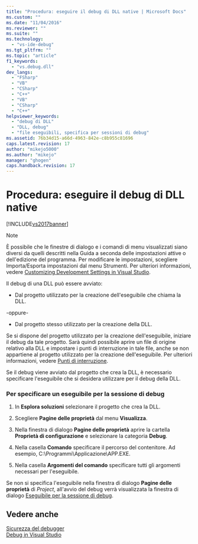 ```yaml
---
title: "Procedura: eseguire il debug di DLL native | Microsoft Docs"
ms.custom: ""
ms.date: "11/04/2016"
ms.reviewer: ""
ms.suite: ""
ms.technology: 
  - "vs-ide-debug"
ms.tgt_pltfrm: ""
ms.topic: "article"
f1_keywords: 
  - "vs.debug.dll"
dev_langs: 
  - "FSharp"
  - "VB"
  - "CSharp"
  - "C++"
  - "VB"
  - "CSharp"
  - "C++"
helpviewer_keywords: 
  - "debug di DLL"
  - "DLL, debug"
  - "file eseguibili, specifica per sessioni di debug"
ms.assetid: 76b34d15-a66d-4963-842e-c8b955c81696
caps.latest.revision: 17
author: "mikejo5000"
ms.author: "mikejo"
manager: "ghogen"
caps.handback.revision: 17
---
```

# Procedura: eseguire il debug di DLL native
[!INCLUDE[vs2017banner](../code-quality/includes/vs2017banner.md)]

> [!NOTE]
>  È possibile che le finestre di dialogo e i comandi di menu visualizzati siano diversi da quelli descritti nella Guida a seconda delle impostazioni attive o dell'edizione del programma.  Per modificare le impostazioni, scegliere Importa\/Esporta impostazioni dal menu Strumenti.  Per ulteriori informazioni, vedere [Customizing Development Settings in Visual Studio](http://msdn.microsoft.com/it-it/22c4debb-4e31-47a8-8f19-16f328d7dcd3).  
  
 Il debug di una DLL può essere avviato:  
  
-   Dal progetto utilizzato per la creazione dell'eseguibile che chiama la DLL.  
  
 \-oppure\-  
  
-   Dal progetto stesso utilizzato per la creazione della DLL.  
  
 Se si dispone del progetto utilizzato per la creazione dell'eseguibile, iniziare il debug da tale progetto.  Sarà quindi possibile aprire un file di origine relativo alla DLL e impostare i punti di interruzione in tale file, anche se non appartiene al progetto utilizzato per la creazione dell'eseguibile.  Per ulteriori informazioni, vedere [Punti di interruzione](http://msdn.microsoft.com/it-it/fe4eedc1-71aa-4928-962f-0912c334d583).  
  
 Se il debug viene avviato dal progetto che crea la DLL, è necessario specificare l'eseguibile che si desidera utilizzare per il debug della DLL.  
  
### Per specificare un eseguibile per la sessione di debug  
  
1.  In **Esplora soluzioni** selezionare il progetto che crea la DLL.  
  
2.  Scegliere **Pagine delle proprietà** dal menu **Visualizza**.  
  
3.  Nella finestra di dialogo **Pagine delle proprietà** aprire la cartella **Proprietà di configurazione** e selezionare la categoria **Debug**.  
  
4.  Nella casella **Comando** specificare il percorso del contenitore.  Ad esempio, C:\\Programmi\\Applicazione\\APP.EXE.  
  
5.  Nella casella **Argomenti del comando** specificare tutti gli argomenti necessari per l'eseguibile.  
  
 Se non si specifica l'eseguibile nella finestra di dialogo **Pagine delle proprietà** di *Project*, all'avvio del debug verrà visualizzata la finestra di dialogo [Eseguibile per la sessione di debug](../debugger/executable-for-debugging-session-dialog-box.md).  
  
## Vedere anche  
 [Sicurezza del debugger](../debugger/debugger-security.md)   
 [Debug in Visual Studio](../debugger/debugging-in-visual-studio.md)